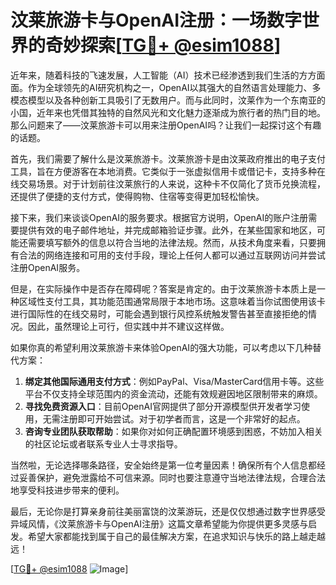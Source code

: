 # 汶莱旅游卡与OpenAI注册：一场数字世界的奇妙探索[[TG💪+ @esim1088](https://t.me/s/esim1088)]

近年来，随着科技的飞速发展，人工智能（AI）技术已经渗透到我们生活的方方面面。作为全球领先的AI研究机构之一，OpenAI以其强大的自然语言处理能力、多模态模型以及各种创新工具吸引了无数用户。而与此同时，汶莱作为一个东南亚的小国，近年来也凭借其独特的自然风光和文化魅力逐渐成为旅行者的热门目的地。那么问题来了——汶莱旅游卡可以用来注册OpenAI吗？让我们一起探讨这个有趣的话题。

首先，我们需要了解什么是汶莱旅游卡。汶莱旅游卡是由汶莱政府推出的电子支付工具，旨在方便游客在本地消费。它类似于一张虚拟信用卡或借记卡，支持多种在线交易场景。对于计划前往汶莱旅行的人来说，这种卡不仅简化了货币兑换流程，还提供了便捷的支付方式，使得购物、住宿等变得更加轻松愉快。

接下来，我们来谈谈OpenAI的服务要求。根据官方说明，OpenAI的账户注册需要提供有效的电子邮件地址，并完成邮箱验证步骤。此外，在某些国家和地区，可能还需要填写额外的信息以符合当地的法律法规。然而，从技术角度来看，只要拥有合法的网络连接和可用的支付手段，理论上任何人都可以通过互联网访问并尝试注册OpenAI服务。

但是，在实际操作中是否存在障碍呢？答案是肯定的。由于汶莱旅游卡本质上是一种区域性支付工具，其功能范围通常局限于本地市场。这意味着当你试图使用该卡进行国际性的在线交易时，可能会遇到银行风控系统触发警告甚至直接拒绝的情况。因此，虽然理论上可行，但实践中并不建议这样做。

如果你真的希望利用汶莱旅游卡来体验OpenAI的强大功能，可以考虑以下几种替代方案：

1. **绑定其他国际通用支付方式**：例如PayPal、Visa/MasterCard信用卡等。这些平台不仅支持全球范围内的资金流动，还能有效规避因地区限制带来的麻烦。
2. **寻找免费资源入口**：目前OpenAI官网提供了部分开源模型供开发者学习使用，无需注册即可开始尝试。对于初学者而言，这是一个非常好的起点。
3. **咨询专业团队获取帮助**：如果你对如何正确配置环境感到困惑，不妨加入相关的社区论坛或者联系专业人士寻求指导。

当然啦，无论选择哪条路径，安全始终是第一位考量因素！确保所有个人信息都经过妥善保护，避免泄露给不可信来源。同时也要注意遵守当地法律法规，合理合法地享受科技进步带来的便利。

最后，无论你是打算亲身前往美丽富饶的汶莱游玩，还是仅仅想通过数字世界感受异域风情，《汶莱旅游卡与OpenAI注册》这篇文章希望能为你提供更多灵感与启发。希望大家都能找到属于自己的最佳解决方案，在追求知识与快乐的路上越走越远！

[[TG💪+ @esim1088](https://t.me/s/esim1088) ![Image](https://i.postimg.cc/4NQfJmqS/Snipaste-2025-05-13-00-14-12.png)]